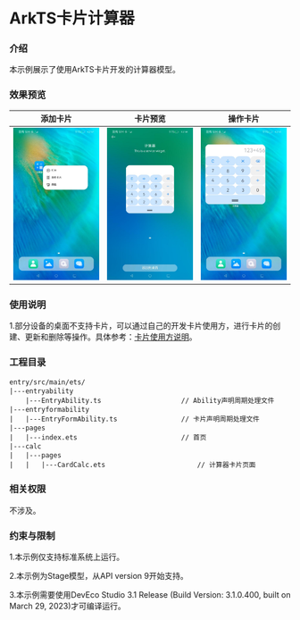 # ArkTS卡片计算器

### 介绍

本示例展示了使用ArkTS卡片开发的计算器模型。

### 效果预览

| 添加卡片                                         | 卡片预览                                                 | 操作卡片                                         |
| ------------------------------------------------ | -------------------------------------------------------- | ------------------------------------------------ |
| ![CalculatorAdd](screenshots/CalculatorAdd.jpeg) | ![CalculatorPreview](screenshots/CalculatorPreview.jpeg) | ![CalculatorUse](screenshots/CalculatorUse.jpeg) |

### 使用说明

1.部分设备的桌面不支持卡片，可以通过自己的开发卡片使用方，进行卡片的创建、更新和删除等操作。具体参考：[卡片使用方说明](../../FormLauncher/README_zh.md)。

### 工程目录

```
entry/src/main/ets/
|---entryability
    |---EntryAbility.ts                    // Ability声明周期处理文件
|---entryformability
|   |---EntryFormAbility.ts                // 卡片声明周期处理文件
|---pages
|   |---index.ets                          // 首页
|---calc
|   |---pages
|   |   |---CardCalc.ets                       // 计算器卡片页面
```

### 相关权限

不涉及。

### 约束与限制

1.本示例仅支持标准系统上运行。

2.本示例为Stage模型，从API version 9开始支持。

3.本示例需要使用DevEco Studio 3.1 Release (Build Version: 3.1.0.400, built on March 29, 2023)才可编译运行。